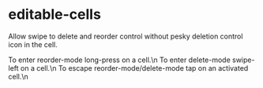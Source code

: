 # editable-cells
Allow swipe to delete and reorder control without pesky deletion control icon in the cell.

To enter reorder-mode long-press on a cell.\n
To enter delete-mode swipe-left on a cell.\n
To escape reorder-mode/delete-mode tap on an activated cell.\n
